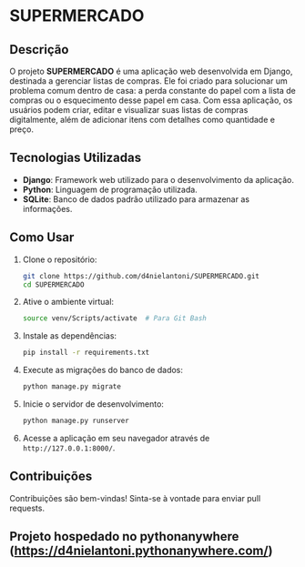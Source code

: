 # SUPERMERCADO

## Descrição
O projeto **SUPERMERCADO** é uma aplicação web desenvolvida em Django, destinada a gerenciar listas de compras. Ele foi criado para solucionar um problema comum dentro de casa: a perda constante do papel com a lista de compras ou o esquecimento desse papel em casa. Com essa aplicação, os usuários podem criar, editar e visualizar suas listas de compras digitalmente, além de adicionar itens com detalhes como quantidade e preço.

## Tecnologias Utilizadas
- **Django**: Framework web utilizado para o desenvolvimento da aplicação.
- **Python**: Linguagem de programação utilizada.
- **SQLite**: Banco de dados padrão utilizado para armazenar as informações.

## Como Usar
1. Clone o repositório:
   ```bash
   git clone https://github.com/d4nielantoni/SUPERMERCADO.git
   cd SUPERMERCADO
   ```
2. Ative o ambiente virtual:
   ```bash
   source venv/Scripts/activate  # Para Git Bash
   ```
3. Instale as dependências:
   ```bash
   pip install -r requirements.txt
   ```
4. Execute as migrações do banco de dados:
   ```bash
   python manage.py migrate
   ```
5. Inicie o servidor de desenvolvimento:
   ```bash
   python manage.py runserver
   ```
6. Acesse a aplicação em seu navegador através de `http://127.0.0.1:8000/`.

## Contribuições
Contribuições são bem-vindas! Sinta-se à vontade para enviar pull requests.

## Projeto hospedado no pythonanywhere (https://d4nielantoni.pythonanywhere.com/)
